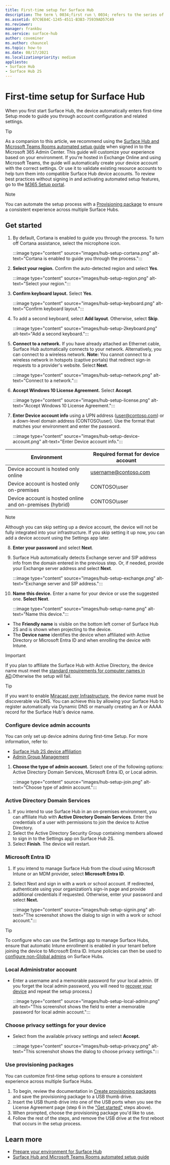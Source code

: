 ```yaml
---
title: First-time setup for Surface Hub
description: The term \ 0034;first run \ 0034; refers to the series of steps you'll go through the first-time you power up your Microsoft Surface Hub, and means the same thing as \ 0034;out-of-box experience \ 0034; (OOBE). This section will walk you through the process.
ms.assetid: 07C9E84C-1245-4511-B3B3-75939AD57C49
ms.reviewer: 
manager: frankbu
ms.service: surface-hub
author: coveminer
ms.author: chauncel
ms.topic: how-to
ms.date: 08/17/2021
ms.localizationpriority: medium
appliesto:
- Surface Hub 
- Surface Hub 2S
---
```


# First-time setup for Surface Hub

When you first start Surface Hub, the device automatically enters first-time Setup mode to guide you through account configuration and related settings.

> [!TIP]
> As a companion to this article, we recommend using the [Surface Hub and Microsoft Teams Rooms automated setup guide](https://go.microsoft.com/fwlink/?linkid=2221605) when signed in to the Microsoft 365 Admin Center. This guide will customize your experience based on your environment. If you're hosted in Exchange Online and using Microsoft Teams, the guide will automatically create your device account with the correct settings. Or use it to validate existing resource accounts to help turn them into compatible Surface Hub device accounts. To review best practices without signing in and activating automated setup features, go to the [M365 Setup portal](https://go.microsoft.com/fwlink/?linkid=2222648). 

> [!NOTE]
> You can automate the setup process with a [Provisioning package](#use-provisioning-packages) to ensure a consistent experience across multiple Surface Hubs.

## Get started

1. By default, Cortana is enabled to guide you through the process. To turn off Cortana assistance, select the microphone icon.

    :::image type="content" source="images/hub-setup-cortana.png" alt-text="Cortana is enabled to guide you through the process.":::

2. **Select your region.** Confirm the auto-detected region and select **Yes**.

    :::image type="content" source="images/hub-setup-region.png" alt-text="Select your region.":::

3. **Confirm keyboard layout.** Select **Yes**.

    :::image type="content" source="images/hub-setup-keyboard.png" alt-text="Confirm keyboard layout.":::

4. To add a second keyboard, select **Add layout**. Otherwise, select **Skip**.

    :::image type="content" source="images/hub-setup-2keyboard.png" alt-text="Add a second keyboard.":::

5. **Connect to a network.** If you have already attached an Ethernet cable, Surface Hub automatically connects to your network. Alternatively, you can connect to a wireless network. **Note:** You cannot connect to a wireless network in hotspots (captive portals) that redirect sign-in requests to a provider's website. Select **Next**.

    :::image type="content" source="images/hub-setup-network.png" alt-text="Connect to a network.":::

6. **Accept Windows 10 License Agreement.** Select **Accept**.

    :::image type="content" source="images/hub-setup-license.png" alt-text="Accept Windows 10 License Agreement.":::

7. **Enter Device account info** using a UPN address (user@contoso.com) or a down-level domain address (CONTOSO\user). Use the format that matches your environment and enter the password.

    :::image type="content" source="images/hub-setup-device-account.png" alt-text="Enter Device account info.":::

  | Environment                                              | Required format for device account |
  | -------------------------------------------------------- | ---------------------------------- |
  | Device account is hosted only online                     | username@contoso.com               |
  | Device account is hosted only on-premises                | CONTOSO\user                       |
  | Device account is hosted online and on-premises (hybrid) | CONTOSO\user                       |

  > [!NOTE]
  > Although you can skip setting up a device account, the device will not be fully integrated into your infrastructure. If you skip setting it up now, you can add a device account using the Settings app later.

8. **Enter your password** and select **Next**.

9. Surface Hub automatically detects Exchange server and SIP address info from the domain entered in the previous step. Or, if needed, provide your Exchange server address and select **Next**.

    :::image type="content" source="images/hub-setup-exchange.png" alt-text="Exchange server and SIP address.":::

10. **Name this device.** Enter a name for your device or use the suggested one. **Select Next**.

    :::image type="content" source="images/hub-setup-name.png" alt-text="Name this device.":::

   - The **Friendly name** is visible on the bottom left corner of Surface Hub 2S and is shown when projecting to the device.
   - The **Device name** identifies the device when affiliated with Active Directory or Microsoft Entra ID and when enrolling the device with Intune.

   > [!IMPORTANT]
   > If you plan to affiliate the Surface Hub with Active Directory, the device name must meet the [standard requirements for computer names in AD](/troubleshoot/windows-server/identity/naming-conventions-for-computer-domain-site-ou#computer-names).Otherwise the setup will fail.

   > [!TIP]
   > If you want to enable [Miracast over Infrastructure](miracast-over-infrastructure.md), the device name must be discoverable via DNS. You can achieve this by allowing your Surface Hub to register automatically via Dynamic DNS or manually creating an A or AAAA record for the Surface Hub's device name.

### Configure device admin accounts

You can only set up device admins during first-time Setup. For more information, refer to:

- [Surface Hub 2S device affiliation](/surface-hub/prepare-your-environment-for-surface-hub#device-affiliation)
- [Admin Group Management](admin-group-management-for-surface-hub.md)

1. **Choose the type of admin account.** Select one of the following options: Active Directory Domain Services, Microsoft Entra ID, or Local admin.

    :::image type="content" source="images/hub-setup-join.png" alt-text="Choose type of admin account.":::

### Active Directory Domain Services

1. If you intend to use Surface Hub in an on-premises environment, you can affiliate Hub with **Active Directory Domain Services**.  Enter the credentials of a user with permissions to join the device to Active Directory.
2. Select the Active Directory Security Group containing members allowed to sign in to the Settings app on Surface Hub 2S.
3. Select **Finish**. The device will restart.

<a name='microsoft-azure-active-directory'></a>

### Microsoft Entra ID

1. If you intend to manage Surface Hub from the cloud using Microsoft Intune or an MDM provider, select **Microsoft Entra ID**.
2. Select Next and sign in with a work or school account. If redirected, authenticate using your organization’s sign-in page and provide additional credentials if requested. Otherwise, enter your password and select **Next.**

    :::image type="content" source="images/hub-setup-signin.png" alt-text="The screenshot shows the dialog to sign in with a work or school account.":::

> [!TIP]
> To configure who can use the Settings app to manage Surface Hubs, ensure that automatic Intune enrollment is enabled in your tenant before joining the device to Microsoft Entra ID. Intune policies can then be used to [configure non-Global admins](surface-hub-2s-nonglobal-admin.md) on Surface Hubs.

### Local Administrator account

- Enter a username and a memorable password for your local admin. (If you forget the local admin password, you will need to [recover your device](surface-hub-recover-reset.md) and repeat the setup process.)  

    :::image type="content" source="images/hub-setup-local-admin.png" alt-text="This screenshot shows the field to enter a memorable password for local admin account.":::

### Choose privacy settings for your device

- Select from the available privacy settings and select **Accept.**

    :::image type="content" source="images/hub-setup-privacy.png" alt-text="This screenshot shows the dialog to choose privacy settings.":::

### Use provisioning packages

You can customize first-time setup options to ensure a consistent experience across multiple Surface Hubs.

1. To begin, review the documentation in [Create provisioning packages](provisioning-packages-for-surface-hub.md) and save the provisioning package to a USB thumb drive.
2. Insert the USB thumb drive into one of the USB ports when you see the License Agreement page (step 6 in the ["Get started"](#get-started) steps above).
3. When prompted, choose the provisioning package you'd like to use.
4. Follow the rest of the steps, and remove the USB drive at the first reboot that occurs in the setup process.

## Learn more

- [Prepare your environment for Surface Hub](prepare-your-environment-for-surface-hub.md)
- [Surface Hub and Microsoft Teams Rooms automated setup guide](https://go.microsoft.com/fwlink/?linkid=2221605)
